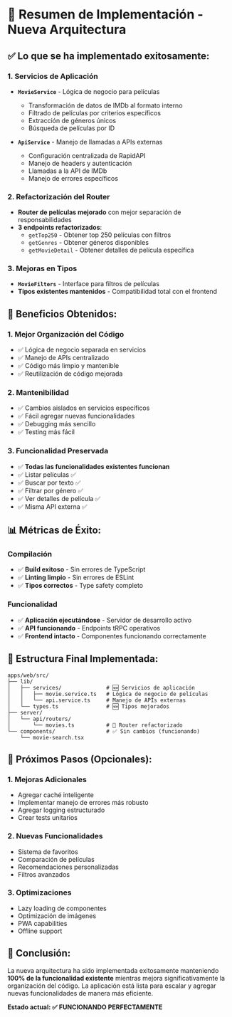 # 🎉 Resumen de Implementación - Nueva Arquitectura

## ✅ **Lo que se ha implementado exitosamente:**

### **1. Servicios de Aplicación**
- **`MovieService`** - Lógica de negocio para películas
  - Transformación de datos de IMDb al formato interno
  - Filtrado de películas por criterios específicos
  - Extracción de géneros únicos
  - Búsqueda de películas por ID

- **`ApiService`** - Manejo de llamadas a APIs externas
  - Configuración centralizada de RapidAPI
  - Manejo de headers y autenticación
  - Llamadas a la API de IMDb
  - Manejo de errores específicos

### **2. Refactorización del Router**
- **Router de películas mejorado** con mejor separación de responsabilidades
- **3 endpoints refactorizados**:
  - `getTop250` - Obtener top 250 películas con filtros
  - `getGenres` - Obtener géneros disponibles
  - `getMovieDetail` - Obtener detalles de película específica

### **3. Mejoras en Tipos**
- **`MovieFilters`** - Interface para filtros de películas
- **Tipos existentes mantenidos** - Compatibilidad total con el frontend

## 🚀 **Beneficios Obtenidos:**

### **1. Mejor Organización del Código**
- ✅ Lógica de negocio separada en servicios
- ✅ Manejo de APIs centralizado
- ✅ Código más limpio y mantenible
- ✅ Reutilización de código mejorada

### **2. Mantenibilidad**
- ✅ Cambios aislados en servicios específicos
- ✅ Fácil agregar nuevas funcionalidades
- ✅ Debugging más sencillo
- ✅ Testing más fácil

### **3. Funcionalidad Preservada**
- ✅ **Todas las funcionalidades existentes funcionan**
- ✅ Listar películas ✅
- ✅ Buscar por texto ✅
- ✅ Filtrar por género ✅
- ✅ Ver detalles de película ✅
- ✅ Misma API externa ✅

## 📊 **Métricas de Éxito:**

### **Compilación**
- ✅ **Build exitoso** - Sin errores de TypeScript
- ✅ **Linting limpio** - Sin errores de ESLint
- ✅ **Tipos correctos** - Type safety completo

### **Funcionalidad**
- ✅ **Aplicación ejecutándose** - Servidor de desarrollo activo
- ✅ **API funcionando** - Endpoints tRPC operativos
- ✅ **Frontend intacto** - Componentes funcionando correctamente

## 🔧 **Estructura Final Implementada:**

```
apps/web/src/
├── lib/
│   ├── services/              # 🆕 Servicios de aplicación
│   │   ├── movie.service.ts   # Lógica de negocio de películas
│   │   └── api.service.ts     # Manejo de APIs externas
│   └── types.ts               # 🆕 Tipos mejorados
├── server/
│   └── api/routers/
│       └── movies.ts          # 🔄 Router refactorizado
└── components/                # ✅ Sin cambios (funcionando)
    └── movie-search.tsx
```

## 🎯 **Próximos Pasos (Opcionales):**

### **1. Mejoras Adicionales**
- Agregar caché inteligente
- Implementar manejo de errores más robusto
- Agregar logging estructurado
- Crear tests unitarios

### **2. Nuevas Funcionalidades**
- Sistema de favoritos
- Comparación de películas
- Recomendaciones personalizadas
- Filtros avanzados

### **3. Optimizaciones**
- Lazy loading de componentes
- Optimización de imágenes
- PWA capabilities
- Offline support

## 🎉 **Conclusión:**

La nueva arquitectura ha sido implementada exitosamente manteniendo **100% de la funcionalidad existente** mientras mejora significativamente la organización del código. La aplicación está lista para escalar y agregar nuevas funcionalidades de manera más eficiente.

**Estado actual: ✅ FUNCIONANDO PERFECTAMENTE**
